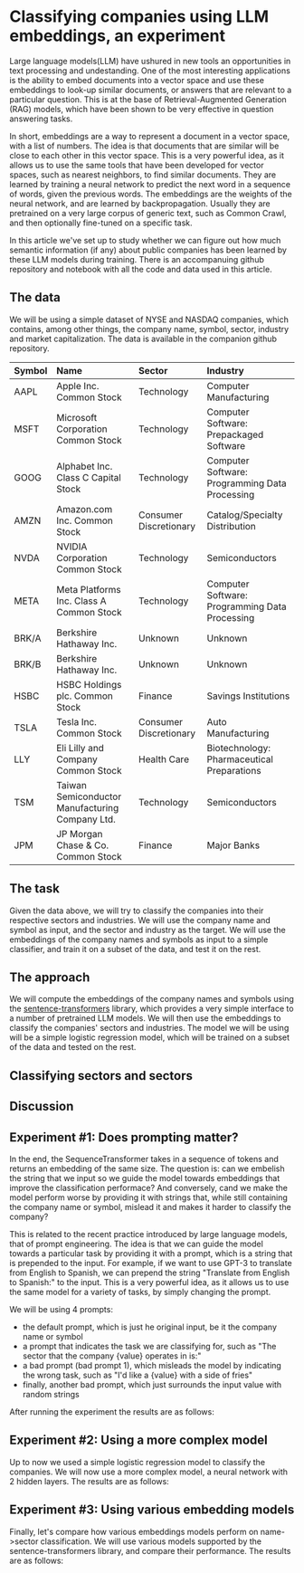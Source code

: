 # Classifying companies using LLM embeddings, an experiment

Large language models(LLM) have ushured in new tools an opportunities in text processing and undestanding. One of the most interesting applications is the ability to embed documents into a vector space and use these embeddings to look-up similar documents, or answers that are relevant to a particular question. This is at the base of  Retrieval-Augmented Generation (RAG) models, which have been shown to be very effective in question answering tasks.

In short, embeddings are a way to represent a document in a vector space, with a list of numbers. The idea is that documents that are similar will be close to each other in this vector space. This is a very powerful idea, as it allows us to use the same tools that have been developed for vector spaces, such as nearest neighbors, to find similar documents. They are learned by training a neural network to predict the next word in a sequence of words, given the previous words. The embeddings are the weights of the neural network, and are learned by backpropagation. Usually they are pretrained on a very large corpus of generic text, such as Common Crawl, and then optionally fine-tuned on a specific task.

In this article we've set up to study whether we can figure out how much semantic information (if any) about public companies has been learned by these LLM models during training. There is an accompanuing github repository and notebook with all the code and data used in this article.

## The data

We will be using a simple dataset of NYSE and NASDAQ companies, which contains, among other things, the company name, symbol, sector, industry and market capitalization. The data is available in the companion github repository.

| Symbol   | Name                                            | Sector                 | Industry                                       |
|:---------|:------------------------------------------------|:-----------------------|:-----------------------------------------------|
| AAPL     | Apple Inc. Common Stock                         | Technology             | Computer Manufacturing                         |
| MSFT     | Microsoft Corporation Common Stock              | Technology             | Computer Software: Prepackaged Software        |
| GOOG     | Alphabet Inc. Class C Capital Stock             | Technology             | Computer Software: Programming Data Processing |
| AMZN     | Amazon.com Inc. Common Stock                    | Consumer Discretionary | Catalog/Specialty Distribution                 |
| NVDA     | NVIDIA Corporation Common Stock                 | Technology             | Semiconductors                                 |
| META     | Meta Platforms Inc. Class A Common Stock        | Technology             | Computer Software: Programming Data Processing |
| BRK/A    | Berkshire Hathaway Inc.                         | Unknown                | Unknown                                        |
| BRK/B    | Berkshire Hathaway Inc.                         | Unknown                | Unknown                                        |
| HSBC     | HSBC Holdings plc. Common Stock                 | Finance                | Savings Institutions                           |
| TSLA     | Tesla Inc. Common Stock                         | Consumer Discretionary | Auto Manufacturing                             |
| LLY      | Eli Lilly and Company Common Stock              | Health Care            | Biotechnology: Pharmaceutical Preparations     |
| TSM      | Taiwan Semiconductor Manufacturing Company Ltd. | Technology             | Semiconductors                                 |
| JPM      | JP Morgan Chase & Co. Common Stock              | Finance                | Major Banks                                    |


## The task

Given the data above, we will try to classify the companies into their respective sectors and industries. We will use the company name and symbol as input, and the sector and industry as the target. We will use the embeddings of the company names and symbols as input to a simple classifier, and train it on a subset of the data, and test it on the rest.


## The approach

We will compute the embeddings of the company names and symbols using the [sentence-transformers](https://www.sbert.net/) library, which provides a very simple interface to a number of pretrained LLM models. We will then use the embeddings to classify the companies' sectors and industries. The model we will be using will be a simple logistic regression model, which will be trained on a subset of the data and tested on the rest.

## Classifying sectors and sectors

## Discussion

## Experiment #1: Does prompting matter?

In the end, the SequenceTransformer takes in a sequence of tokens and returns an embedding of the same size. The question is: can we embelish the string that we input so we guide the model towards embeddings that improve the classification performace? And conversely, cand we make the model perform worse by providing it with strings that, while still containing the company name or symbol, mislead it and makes it harder to classify the company?

This is related to the recent practice introduced by large language models, that of prompt engineering. The idea is that we can guide the model towards a particular task by providing it with a prompt, which is a string that is prepended to the input. For example, if we want to use GPT-3 to translate from English to Spanish, we can prepend the string "Translate from English to Spanish:" to the input. This is a very powerful idea, as it allows us to use the same model for a variety of tasks, by simply changing the prompt.

We will be using 4 prompts:
* the default prompt, which is just he original input, be it the company name or symbol
* a prompt that indicates the task we are classifying for, such as "The sector that the company {value} operates in is:"
* a bad prompt (bad prompt 1), which misleads the model by indicating the wrong task, such as "I'd like a {value} with a side of fries"
* finally, another bad prompt, which just surrounds the input value with random strings

After running the experiment the results are as follows:


## Experiment #2: Using a more complex model

Up to now we used a simple logistic regression model to classify the companies. We will now use a more complex model, a neural network with 2 hidden layers. The results are as follows:


## Experiment #3: Using various embedding models

Finally, let's compare how various embeddings models perform on name->sector classification. We will use various models supported by the sentence-transformers library, and compare their performance. The results are as follows: